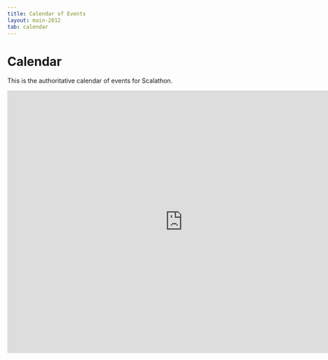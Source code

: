 ```yaml
---
title: Calendar of Events
layout: main-2012
tab: calendar
---
```


# Calendar

This is the authoritative calendar of events for Scalathon.

<iframe src="https://www.google.com/calendar/embed?showTitle=0&amp;showNav=0&amp;mode=AGENDA&amp;height=600&amp;wkst=1&amp;bgcolor=%23FFFFFF&amp;src=ljefem98mfmej3tpllh9mlcofk%40group.calendar.google.com&amp;color=%23A32929&amp;src=gnhrabnkqr6qs4qj41g3159vb4%40group.calendar.google.com&amp;color=%230D7813&amp;ctz=America%2FNew_York" style=" border-width:0 " width="800" height="600" frameborder="0" scrolling="no"></iframe>
